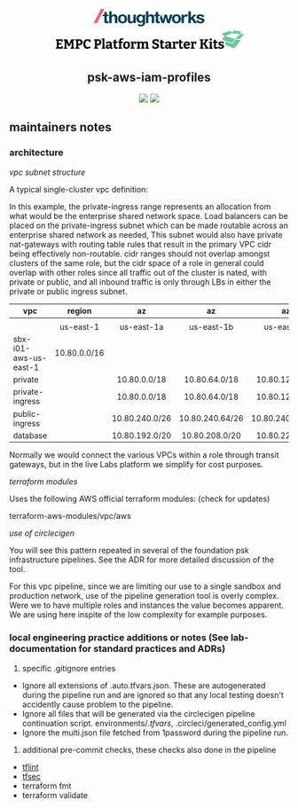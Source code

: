 <div align="center">
	<p>
	<img alt="Thoughtworks Logo" src="https://raw.githubusercontent.com/ThoughtWorks-DPS/static/master/thoughtworks_flamingo_wave.png?sanitize=true" width=200 /><br />
	<img alt="DPS Title" src="https://raw.githubusercontent.com/ThoughtWorks-DPS/static/master/EMPCPlatformStarterKitsImage.png?sanitize=true" width=350/><br />
	<h2>psk-aws-iam-profiles</h2>
	<a href="https://opensource.org/licenses/MIT"><img src="https://img.shields.io/github/license/ThoughtWorks-DPS/lab-iam-profiles"></a> <a href="https://aws.amazon.com"><img src="https://img.shields.io/badge/-deployed-blank.svg?style=social&logo=amazon"></a>
	</p>
</div>

## maintainers notes

### architecture  

_vpc subnet structure_  

A typical single-cluster vpc definition:  

In this example, the private-ingress range represents an allocation from what would be the enterprise shared network space. Load balancers can be placed on the private-ingress subnet which can be made routable across an enterprise shared network as needed, This subnet would also have private nat-gateways with routing table rules that result in the primary VPC cidr being effectively non-routable. cidr ranges should not overlap amongst clusters of the same role, but the cidr space of a role in general could overlap with other roles since all traffic out of the cluster is nated, with private or public, and all inbound traffic is only through LBs in either the private or public ingress subnet.  

| vpc                     | region          | az                | az                | az                |
|-------------------------|:---------------:|:-----------------:|:-----------------:|:-----------------:|
|                         |                 |                   |                   |                   |
|                         | us-east-1       | us-east-1a        |   us-east-1b      |  us-east-1c       |
| sbx-i01-aws-us-east-1   | 10.80.0.0/16    |                   |                   |                   |
| private                 |                 | 10.80.0.0/18      | 10.80.64.0/18     | 10.80.128.0/18    |
| private-ingress         |                 | 10.80.0.0/18      | 10.80.64.0/18     | 10.80.128.0/18    |
| public-ingress          |                 | 10.80.240.0/26    | 10.80.240.64/26   | 10.80.240.128/26  |
| database                |                 | 10.80.192.0/20    | 10.80.208.0/20    | 10.80.224.0/20    |

Normally we would connect the various VPCs within a role through transit gateways, but in the live Labs platform we simplify for cost purposes.  

_terraform modules_  

Uses the following AWS official terraform modules: (check for updates)  

terraform-aws-modules/vpc/aws  

_use of circlecigen_  

You will see this pattern repeated in several of the foundation psk infrastructure pipelines. See the ADR for more detailed discussion of the tool.  

For this vpc pipeline, since we are limiting our use to a single sandbox and production network, use of the pipeline generation tool is overly complex. Were we to have multiple roles and instances the value becomes apparent. We are using here inspite of the low complexity for example purposes.  

### local engineering practice additions or notes (See lab-documentation for standard practices and ADRs)  

1. specific .gitignore entries

* Ignore all extensions of .auto.tfvars.json. These are autogenerated during the pipeline run and are ignored so that any local testing doesn't accidently cause problem to the pipeline.  
* Ignore all files that will be generated via the circlecigen pipeline continuation script. environments/*.tfvars*, .circleci/generated_config.yml
* Ignore the multi.json file fetched from 1password during the pipeline run.

1. additional pre-commit checks, these checks also done in the pipeline

* [tflint](https://github.com/terraform-linters/tflint)
* [tfsec](https://github.com/aquasecurity/tfsec)
* terraform fmt
* terraform validate
